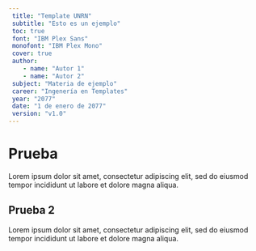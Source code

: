 ```yaml
---
 title: "Template UNRN"
 subtitle: "Esto es un ejemplo"
 toc: true
 font: "IBM Plex Sans"
 monofont: "IBM Plex Mono"
 cover: true
 author: 
    - name: "Autor 1"
    - name: "Autor 2"
 subject: "Materia de ejemplo"
 career: "Ingenería en Templates"
 year: "2077"
 date: "1 de enero de 2077"
 version: "v1.0"
---
```


# Prueba

Lorem ipsum dolor sit amet, consectetur adipiscing elit, sed do eiusmod tempor incididunt ut labore et dolore magna aliqua.

## Prueba 2

Lorem ipsum dolor sit amet, consectetur adipiscing elit, sed do eiusmod tempor incididunt ut labore et dolore magna aliqua.

